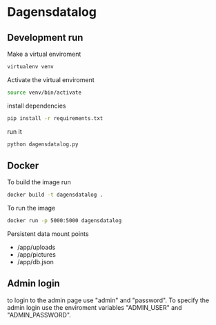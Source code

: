# Dagensdatalog

## Development run

Make a virtual enviroment

```bash
virtualenv venv
```
Activate the virtual enviroment

```bash
source venv/bin/activate
```

install dependencies

```bash
pip install -r requirements.txt
```
run it

```bash
python dagensdatalog.py
```

## Docker

To build the image run

```bash
docker build -t dagensdatalog .
```

To run the image 

```bash
docker run -p 5000:5000 dagensdatalog
```

Persistent data mount points

-   /app/uploads
-   /app/pictures
-   /app/db.json

## Admin login
to login to the admin page use "admin" and "password".
To specify the admin login use the enviroment variables "ADMIN_USER" and "ADMIN_PASSWORD".



